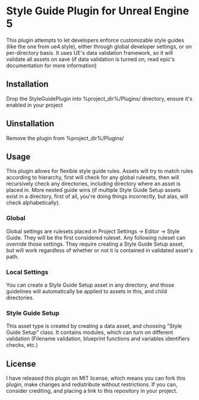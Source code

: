 # Style Guide Plugin for Unreal Engine 5

This plugin attempts to let developers enforce customizable style guides (like the one from ue4.style), either through global developer settings, or on per-directory basis. 
It uses UE's data validation framework, so it will validate all assets on save (if data validation is turned on, read epic's documentation for more information)

## Installation

Drop the StyleGuidePlugin into %project_dir%/Plugins/ directory, ensure it's enabled in your project

## Uinstallation

Remove the plugin from %project_dir%/Plugins/

## Usage

This plugin allows for flexible style guide rules. Assets will try to match rules according to hierarchy, first will check for any global rulesets, then will recursively check any directories, including directory where an asset is placed in. 
More nested guide wins (if multiple Style Guide Setup assets exist in a directory, first of all, you're doing things incorrectly, but alas, will check alphabetically).

### Global 

Global settings are rulesets placed in Project Settings -> Editor -> Style Guide. They will be the first considered ruleset. Any following ruleset can override those settings. 
They require creating a Style Guide Setup asset, but will work regardless of whether or not it is contained in validated asset's path.

### Local Settings

You can create a Style Guide Setup asset in any directory, and those guidelines will automatically be applied to assets in this, and child directories.

### Style Guide Setup

This asset type is created by creating a data asset, and choosing "Style Guide Setup" class. It contains modules, which can turn on different validation (Filename validation, blueprint functions and variables identifiers checks, etc.)

## License

I have released this plugin on MIT license, which means you can fork this plugin, make changes and redistribute without restrictions. If you can, consider crediting, and placing a link to this repository in your project.

